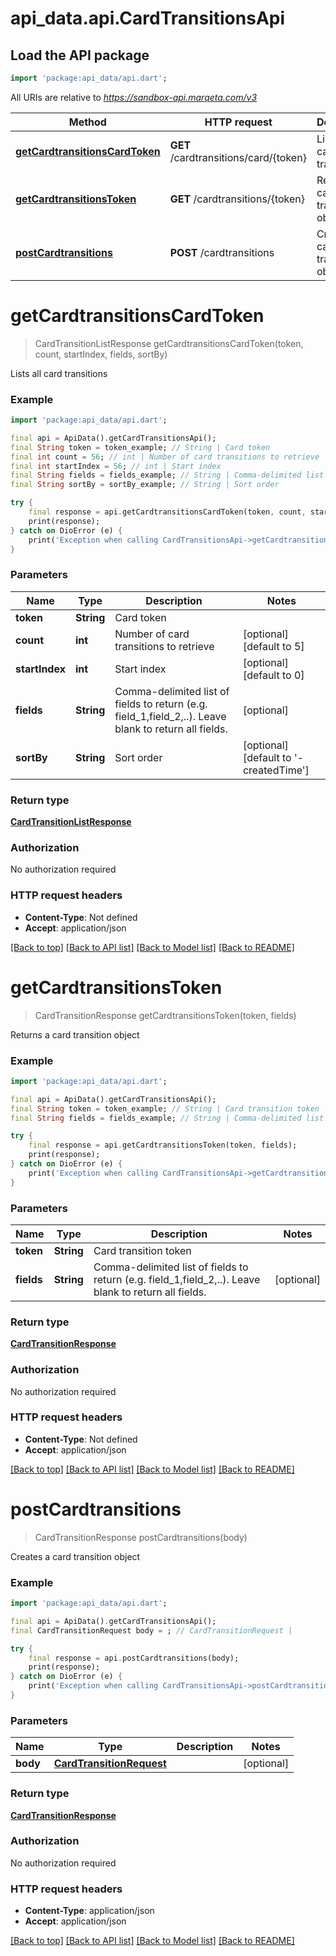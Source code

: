 # api_data.api.CardTransitionsApi

## Load the API package
```dart
import 'package:api_data/api.dart';
```

All URIs are relative to *https://sandbox-api.marqeta.com/v3*

Method | HTTP request | Description
------------- | ------------- | -------------
[**getCardtransitionsCardToken**](CardTransitionsApi.md#getcardtransitionscardtoken) | **GET** /cardtransitions/card/{token} | Lists all card transitions
[**getCardtransitionsToken**](CardTransitionsApi.md#getcardtransitionstoken) | **GET** /cardtransitions/{token} | Returns a card transition object
[**postCardtransitions**](CardTransitionsApi.md#postcardtransitions) | **POST** /cardtransitions | Creates a card transition object


# **getCardtransitionsCardToken**
> CardTransitionListResponse getCardtransitionsCardToken(token, count, startIndex, fields, sortBy)

Lists all card transitions

### Example
```dart
import 'package:api_data/api.dart';

final api = ApiData().getCardTransitionsApi();
final String token = token_example; // String | Card token
final int count = 56; // int | Number of card transitions to retrieve
final int startIndex = 56; // int | Start index
final String fields = fields_example; // String | Comma-delimited list of fields to return (e.g. field_1,field_2,..). Leave blank to return all fields.
final String sortBy = sortBy_example; // String | Sort order

try {
    final response = api.getCardtransitionsCardToken(token, count, startIndex, fields, sortBy);
    print(response);
} catch on DioError (e) {
    print('Exception when calling CardTransitionsApi->getCardtransitionsCardToken: $e\n');
}
```

### Parameters

Name | Type | Description  | Notes
------------- | ------------- | ------------- | -------------
 **token** | **String**| Card token | 
 **count** | **int**| Number of card transitions to retrieve | [optional] [default to 5]
 **startIndex** | **int**| Start index | [optional] [default to 0]
 **fields** | **String**| Comma-delimited list of fields to return (e.g. field_1,field_2,..). Leave blank to return all fields. | [optional] 
 **sortBy** | **String**| Sort order | [optional] [default to '-createdTime']

### Return type

[**CardTransitionListResponse**](CardTransitionListResponse.md)

### Authorization

No authorization required

### HTTP request headers

 - **Content-Type**: Not defined
 - **Accept**: application/json

[[Back to top]](#) [[Back to API list]](../README.md#documentation-for-api-endpoints) [[Back to Model list]](../README.md#documentation-for-models) [[Back to README]](../README.md)

# **getCardtransitionsToken**
> CardTransitionResponse getCardtransitionsToken(token, fields)

Returns a card transition object

### Example
```dart
import 'package:api_data/api.dart';

final api = ApiData().getCardTransitionsApi();
final String token = token_example; // String | Card transition token
final String fields = fields_example; // String | Comma-delimited list of fields to return (e.g. field_1,field_2,..). Leave blank to return all fields.

try {
    final response = api.getCardtransitionsToken(token, fields);
    print(response);
} catch on DioError (e) {
    print('Exception when calling CardTransitionsApi->getCardtransitionsToken: $e\n');
}
```

### Parameters

Name | Type | Description  | Notes
------------- | ------------- | ------------- | -------------
 **token** | **String**| Card transition token | 
 **fields** | **String**| Comma-delimited list of fields to return (e.g. field_1,field_2,..). Leave blank to return all fields. | [optional] 

### Return type

[**CardTransitionResponse**](CardTransitionResponse.md)

### Authorization

No authorization required

### HTTP request headers

 - **Content-Type**: Not defined
 - **Accept**: application/json

[[Back to top]](#) [[Back to API list]](../README.md#documentation-for-api-endpoints) [[Back to Model list]](../README.md#documentation-for-models) [[Back to README]](../README.md)

# **postCardtransitions**
> CardTransitionResponse postCardtransitions(body)

Creates a card transition object

### Example
```dart
import 'package:api_data/api.dart';

final api = ApiData().getCardTransitionsApi();
final CardTransitionRequest body = ; // CardTransitionRequest | 

try {
    final response = api.postCardtransitions(body);
    print(response);
} catch on DioError (e) {
    print('Exception when calling CardTransitionsApi->postCardtransitions: $e\n');
}
```

### Parameters

Name | Type | Description  | Notes
------------- | ------------- | ------------- | -------------
 **body** | [**CardTransitionRequest**](CardTransitionRequest.md)|  | [optional] 

### Return type

[**CardTransitionResponse**](CardTransitionResponse.md)

### Authorization

No authorization required

### HTTP request headers

 - **Content-Type**: application/json
 - **Accept**: application/json

[[Back to top]](#) [[Back to API list]](../README.md#documentation-for-api-endpoints) [[Back to Model list]](../README.md#documentation-for-models) [[Back to README]](../README.md)

